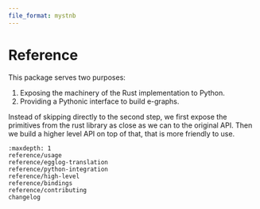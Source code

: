 ```yaml
---
file_format: mystnb
---
```


# Reference

This package serves two purposes:

1. Exposing the machinery of the Rust implementation to Python.
2. Providing a Pythonic interface to build e-graphs.

Instead of skipping directly to the second step, we first expose the primitives
from the rust library as close as we can to the original API. Then we build a
higher level API on top of that, that is more friendly to use.

```{toctree}
:maxdepth: 1
reference/usage
reference/egglog-translation
reference/python-integration
reference/high-level
reference/bindings
reference/contributing
changelog
```
